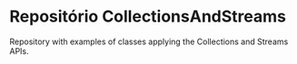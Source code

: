 # Repositório CollectionsAndStreams
Repository with examples of classes applying the Collections and Streams APIs.

